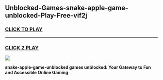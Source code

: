 
## Unblocked-Games-snake-apple-game-unblocked-Play-Free-vif2j
<h3>
<a href="https://premium76.site?title=snake-apple-game-unblocked&ref=17A">CLICK TO PLAY</a></h3>
<hr>

<h3>
<a href="https://premium76.site?title=snake-apple-game-unblocked&ref=17A">CLICK 2 PLAY</a>
  
</h3>

<a href="https://premium76.site?title=snake-apple-game-unblocked&ref=17A"><img src="https://clearcache.store/games.png"></a>


**snake-apple-game-unblocked games unblocked: Your Gateway to Fun and Accessible Online Gaming**

